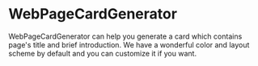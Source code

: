 # WebPageCardGenerator

WebPageCardGenerator can help you generate a card which contains page's title and brief introduction. We have a wonderful color and layout scheme by default and you can customize it if you want.
